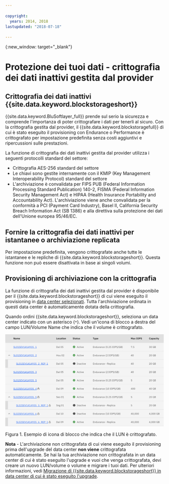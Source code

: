 ```yaml
---

copyright:
  years: 2014, 2018
lastupdated: "2018-07-18"

---
```

{:new_window: target="_blank"}

# Protezione dei tuoi dati - crittografia dei dati inattivi gestita dal provider

## Crittografia dei dati inattivi {{site.data.keyword.blockstorageshort}} 

{{site.data.keyword.BluSoftlayer_full}} prende sul serio la sicurezza e comprende l'importanza di poter crittografare i dati per tenerli al sicuro. Con la crittografia gestita dal provider, il {{site.data.keyword.blockstoragefull}} di cui è stato eseguito il provisioning con Endurance o Performance è crittografato per impostazione predefinita senza costi aggiuntivi e ripercussioni sulle prestazioni.

La funzione di crittografia dei dati inattivi gestita dal provider utilizza i seguenti protocolli standard del settore:

* Crittografia AES-256 standard del settore
* Le chiavi sono gestite internamente con il KMIP (Key Management Interoperability Protocol) standard del settore
* L'archiviazione è convalidata per FIPS PUB (Federal Information Processing Standard Publication) 140-2, FISMA (Federal Information Security Management Act) e HIPAA (Health Insurance Portability and Accountability Act). L'archiviazione viene anche convalidata per la conformità a PCI (Payment Card Industry), Basel II, California Security Breach Information Act (SB 1386) e alla direttiva sulla protezione dei dati dell'Unione europea 95/46/EC.

## Fornire la crittografia dei dati inattivi per istantanee o archiviazione replicata  

Per impostazione predefinita, vengono crittografate anche tutte le istantanee e le repliche di {{site.data.keyword.blockstorageshort}}. Questa funzione non può essere disattivata in base ai singoli volumi.

## Provisioning di archiviazione con la crittografia

La funzione di crittografia dei dati inattivi gestita dal provider è disponibile per il {{site.data.keyword.blockstorageshort}} di cui viene eseguito il provisioning in [data center selezionati](new-ibm-block-and-file-storage-location-and-features.html). Tutta l'archiviazione ordinata in questi data center è automaticamente dotata della crittografia.

Quando ordini {{site.data.keyword.blockstorageshort}}, seleziona un data center indicato con un asterisco (`*`). Vedi un'icona di blocco a destra del campo LUN/Volume Name che indica che il volume è crittografato.

![L'icona di blocco indica che il LUN è crittografato](/images/encryptedstorage.png)
<caption>Figura 1. Esempio di icona di blocco che indica che il LUN è crittografato.</caption>



**Nota** - L'archiviazione non crittografata di cui viene eseguito il provisioning prima dell'upgrade del data center **non viene** crittografata automaticamente. Se hai la tua archiviazione non crittografata in un data center di cui è stato eseguito l'upgrade e vuoi che venga crittografata, devi creare un nuovo LUN/volume o volume e migrare i tuoi dati. Per ulteriori informazioni, vedi [Migrazione di {{site.data.keyword.blockstorageshort}} in data center di cui è stato eseguito l'upgrade](migrate-block-storage-encrypted-block-storage.html).
